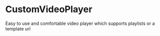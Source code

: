 # CustomVideoPlayer
Easy to use and comfortable video player which supports playlists or a template url 
